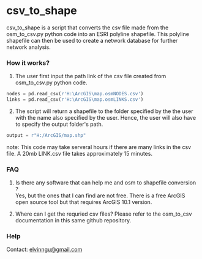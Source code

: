 # csv_to_shape

csv_to_shape is a script that converts the csv file made from the osm_to_csv.py python code into an ESRI polyline shapefile. This polyline shapefile can then be used to create a network database for further network analysis.

### How it works? 

1. The user first input the path link of the csv file created from osm_to_csv.py python code. 

```python
nodes = pd.read_csv(r'H:\ArcGIS\map.osmNODES.csv')
links = pd.read_csv(r'H:\ArcGIS\map.osmLINKS.csv')
``` 

2. The script will return a shapefile to the folder specified by the the user with the name also specified by the user. Hence, the user will also have to specify the output folder's path.  
```python
output = r"H:/ArcGIS/map.shp"
```

note: This code may take serveral hours if there are many links in the csv file. A 20mb LINK.csv file takes approximately 15 minutes. 

### FAQ
1. Is there any software that can help me and osm to shapefile conversion ?  
Yes, but the ones that I can find are not free. There is a free ArcGIS open source tool but that requires ArcGIS 10.1 version.

2. Where can I get the requried csv files?
Please refer to the osm_to_csv documentation in this same github repository. 

### Help

Contact: elvinngu@gmail.com

